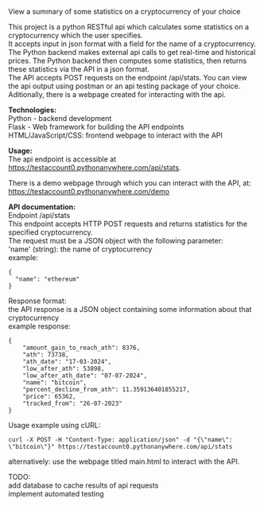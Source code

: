 View a summary of some statistics on a cryptocurrency of your choice

This project is a python RESTful api which calculates some statistics on a cryptocurrency which the user specifies.  
It accepts input in json format with a field for the name of a cryptocurrency.  
The Python backend makes external api calls to get real-time and historical prices.
The Python backend then computes some statistics, 
then returns these statistics via the API in a json format.  
The API accepts POST requests on the endpoint /api/stats.
You can view the api output using postman or an api testing package of your choice.  
Aditionally, there is a webpage created for interacting with the api.

<b>Technologies:</b>   
Python - backend development  
Flask - Web framework for building the API endpoints  
HTML/JavaScript/CSS: frontend webpage to interact with the API


<b>Usage:</b>  
The api endpoint is accessible at https://testaccount0.pythonanywhere.com/api/stats.

There is a demo webpage through which you can interact with the API, at: https://testaccount0.pythonanywhere.com/demo
  
  
<b>API documentation:</b>  
Endpoint /api/stats  
This endpoint accepts HTTP POST requests and returns statistics for the specified cryptocurrency.  
The request must be a JSON object with the following parameter:  
'name' (string): the name of cryptocurrency   
example:  
```
{  
  "name": "ethereum"  
}  
```
Response format:  
the API response is a JSON object containing some information about that cryptocurrency  
example response:  
```
{
    "amount_gain_to_reach_ath": 8376,
    "ath": 73738,
    "ath_date": "17-03-2024",
    "low_after_ath": 53898,
    "low_after_ath_date": "07-07-2024",
    "name": "bitcoin",
    "percent_decline_from_ath": 11.359136401855217,
    "price": 65362,
    "tracked_from": "26-07-2023"
}
```

Usage example using cURL:  
```
curl -X POST -H "Content-Type: application/json" -d "{\"name\": \"bitcoin\"}" https://testaccount0.pythonanywhere.com/api/stats
```
alternatively: use the webpage titled main.html to interact with the API.

TODO:   
add database to cache results of api requests  
implement automated testing
